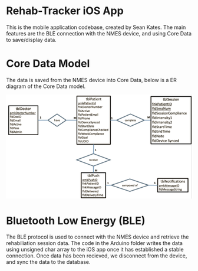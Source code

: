 # Rehab-Tracker iOS App

This is the mobile application codebase, created by Sean Kates. The main features are the BLE connection with the NMES device, and using Core Data to save/display data.

# Core Data Model

The data is saved from the NMES device into Core Data, below is a ER diagram of the Core Data model.

![ER Diagram](ER.PNG)

# Bluetooth Low Energy (BLE)

The BLE protocol is used to connect with the NMES device and retrieve the rehabiliation session data. The code in the Arduino folder writes the data using unsigned char array to the iOS app once it has established a stable connection. Once data has been recieved, we disconnect from the device, and sync the data to the database.
